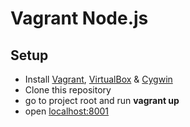 Vagrant Node.js
==================

Setup
-------------------
* Install [Vagrant](https://www.vagrantup.com/downloads.html), [VirtualBox](https://www.virtualbox.org/) & [Cygwin](https://cygwin.com/install.html)
* Clone this repository
* go to project root and run **vagrant up**
* open [localhost:8001](http://localhost:8001)
